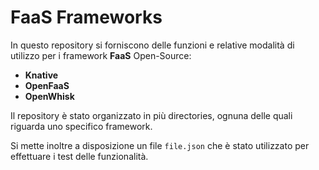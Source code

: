 # **FaaS Frameworks**

In questo repository si forniscono delle funzioni e relative modalità di utilizzo per i framework **FaaS** Open-Source:
- **Knative**
- **OpenFaaS**
- **OpenWhisk**

Il repository è stato organizzato in più directories, ognuna delle quali riguarda uno specifico framework.

Si mette inoltre a disposizione un file `file.json` che è stato utilizzato per effettuare i test delle funzionalità.
